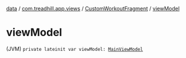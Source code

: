 [data](../../index.md) / [com.treadhill.app.views](../index.md) / [CustomWorkoutFragment](index.md) / [viewModel](./view-model.md)

# viewModel

(JVM) `private lateinit var viewModel: `[`MainViewModel`](../../com.treadhill.app.view-model/-main-view-model/index.md)